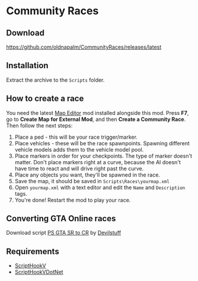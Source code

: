 # Community Races

## Download
https://github.com/oldnapalm/CommunityRaces/releases/latest

## Installation
Extract the archive to the `Scripts` folder.

## How to create a race
You need the latest [Map Editor](https://github.com/oldnapalm/MapEditor/releases/latest) mod installed alongside this mod. Press **F7**, go to **Create Map for External Mod**, and then **Create a Community Race**. Then follow the next steps:
1. Place a ped - this will be your race trigger/marker.
2. Place vehicles - these will be the race spawnpoints. Spawning different vehicle models adds them to the vehicle model pool.
3. Place markers in order for your checkpoints. The type of marker doesn't matter. Don't place markers right at a curve, because the AI doesn't have time to react and will drive right past the curve.
4. Place any objects you want, they'll be spawned in the race.
5. Save the map, it should be saved in `Scripts\Races\yourmap.xml`
6. Open `yourmap.xml` with a text editor and edit the `Name` and `Description` tags.
7. You're done! Restart the mod to play your race.

## Converting GTA Online races
Download script [PS GTA SR to CR](https://github.com/oldnapalm/CommunityRaces/releases/download/v1.8/PS.GTA.SR.to.CR.zip) by [Devilstuff](https://github.com/Devilstuff)

## Requirements
- [ScriptHookV](http://www.dev-c.com/gtav/scripthookv/)
- [ScriptHookVDotNet](https://github.com/scripthookvdotnet/scripthookvdotnet)
